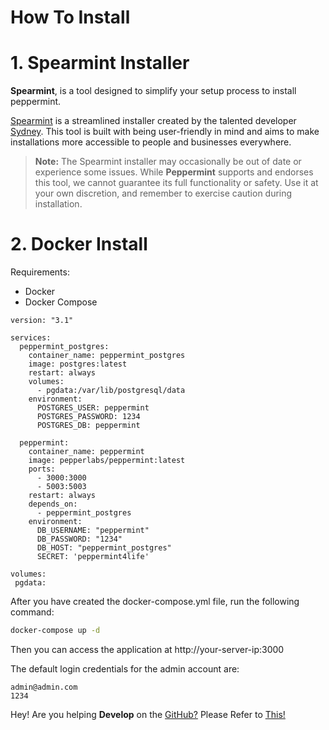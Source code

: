 # How To Install

# 1. Spearmint Installer

**Spearmint**, is a tool designed to simplify your setup process to install peppermint.


[Spearmint](https://spearmint.sh/) is a streamlined installer created by the talented developer [Sydney](https://syd.gg/). This tool is built with being user-friendly in mind and aims to make installations more accessible to people and businesses everywhere.

> **Note:** The Spearmint installer may occasionally be out of date or experience some issues. While **Peppermint** supports and endorses this tool, we cannot guarantee its full functionality or safety. Use it at your own discretion, and remember to exercise caution during installation.


# 2. Docker Install

Requirements:

- Docker
- Docker Compose

```docker
version: "3.1"

services:
  peppermint_postgres:
    container_name: peppermint_postgres
    image: postgres:latest
    restart: always
    volumes:
      - pgdata:/var/lib/postgresql/data
    environment:
      POSTGRES_USER: peppermint
      POSTGRES_PASSWORD: 1234
      POSTGRES_DB: peppermint

  peppermint:
    container_name: peppermint
    image: pepperlabs/peppermint:latest
    ports:
      - 3000:3000
      - 5003:5003
    restart: always
    depends_on:
      - peppermint_postgres
    environment:
      DB_USERNAME: "peppermint"
      DB_PASSWORD: "1234"
      DB_HOST: "peppermint_postgres"
      SECRET: 'peppermint4life'

volumes:
 pgdata:
```

After you have created the docker-compose.yml file, run the following command:

```bash
docker-compose up -d
```

Then you can access the application at http://your-server-ip:3000

The default login credentials for the admin account are:

```
admin@admin.com
1234
```


Hey! Are you helping **Develop** on the [GitHub?](https://github.com/Peppermint-Lab/peppermint/) Please Refer to [This!](https://docs.peppermint.sh/development/)

